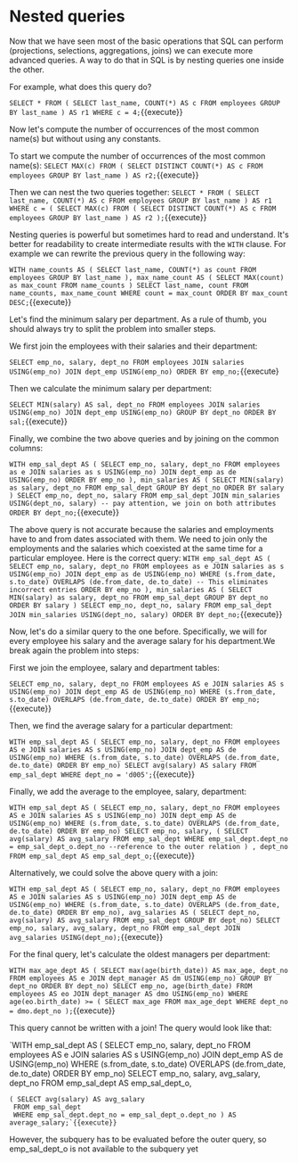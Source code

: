 # Nested queries

Now that we have seen most of the basic operations that SQL can perform
(projections, selections, aggregations, joins) we can execute more advanced
queries. A way to do that in SQL is by nesting queries one inside the other.

For example, what does this query do?

`SELECT * FROM
(
    SELECT last_name, COUNT(*) AS c
    FROM employees
    GROUP BY last_name
) AS r1
WHERE c = 4;`{{execute}}

Now let's compute the number of occurrences of the most common name(s) but
without using any constants.

To start we compute the number of occurrences of the most common name(s):
`SELECT MAX(c)
FROM
(
    SELECT DISTINCT COUNT(*) AS c
    FROM employees
    GROUP BY last_name
) AS r2;`{{execute}}


Then we can nest the two queries together:
`SELECT * FROM
(
    SELECT last_name, COUNT(*) AS c
    FROM employees
    GROUP BY last_name
) AS r1
WHERE c = (
    SELECT MAX(c)
    FROM
    (
        SELECT DISTINCT COUNT(*) AS c
        FROM employees
        GROUP BY last_name
    ) AS r2
);`{{execute}}

Nesting queries is powerful but sometimes hard to read and understand. It's
better for readability to create intermediate results with the `WITH` clause.
For example we can rewrite the previous query in the following way:

`WITH name_counts AS
(
    SELECT last_name, COUNT(*) as count
    FROM employees
    GROUP BY last_name
), max_name_count AS
(
    SELECT MAX(count) as max_count
    FROM name_counts
)
SELECT last_name, count
FROM name_counts, max_name_count
WHERE count = max_count
ORDER BY max_count DESC;`{{execute}}

Let's find the minimum salary per department. As a rule of thumb, you should
always try to split the problem into smaller steps.

We first join the employees with their salaries and their department:

`SELECT emp_no, salary, dept_no
FROM employees
JOIN salaries USING(emp_no)
JOIN dept_emp USING(emp_no)
ORDER BY emp_no;`{{execute}

Then we calculate the minimum salary per department:

`SELECT MIN(salary) AS sal, dept_no
FROM employees
JOIN salaries USING(emp_no)
JOIN dept_emp USING(emp_no)
GROUP BY dept_no
ORDER BY sal;`{{execute}}

Finally, we combine the two above queries and by joining on the common columns:

`WITH emp_sal_dept AS
(
    SELECT emp_no, salary, dept_no
    FROM employees as e
    JOIN salaries as s USING(emp_no)
    JOIN dept_emp as de USING(emp_no)
    ORDER BY emp_no
), min_salaries AS
(
    SELECT MIN(salary) as salary, dept_no
    FROM emp_sal_dept
    GROUP BY dept_no
    ORDER BY salary
)
SELECT emp_no, dept_no, salary
FROM emp_sal_dept
JOIN min_salaries USING(dept_no, salary) -- pay attention, we join on both attributes
ORDER BY dept_no;`{{execute}}

The above query is not accurate because the salaries and employments have to
and from dates associated with them. We need to join only the employments and
the salaries which coexisted at the same time for a particular employee. Here is
the correct query:
`WITH emp_sal_dept AS
(
    SELECT emp_no, salary, dept_no
    FROM employees as e
    JOIN salaries as s USING(emp_no)
    JOIN dept_emp as de USING(emp_no)
    WHERE (s.from_date, s.to_date) OVERLAPS (de.from_date, de.to_date) -- This eliminates incorrect entries
    ORDER BY emp_no
), min_salaries AS
(
    SELECT MIN(salary) as salary, dept_no
    FROM emp_sal_dept
    GROUP BY dept_no
    ORDER BY salary
)
SELECT emp_no, dept_no, salary
FROM emp_sal_dept
JOIN min_salaries USING(dept_no, salary)
ORDER BY dept_no;`{{execute}}

Now, let's do a similar query to the one before. Specifically, we will for every
employee his salary and the average salary for his department.We break again the
problem into steps:

First we join the employee, salary and department tables:

`SELECT emp_no,
       salary,
       dept_no
FROM employees AS e
JOIN salaries AS s USING(emp_no)
JOIN dept_emp AS de USING(emp_no)
WHERE (s.from_date,
       s.to_date) OVERLAPS (de.from_date,
                            de.to_date)
ORDER BY emp_no;`{{execute}}

Then, we find the average salary for a particular department:

`WITH emp_sal_dept AS
    ( SELECT emp_no,
             salary,
             dept_no
     FROM employees AS e
     JOIN salaries AS s USING(emp_no)
     JOIN dept_emp AS de USING(emp_no)
     WHERE (s.from_date,
            s.to_date) OVERLAPS (de.from_date,
                                 de.to_date)
     ORDER BY emp_no)
SELECT avg(salary) AS salary
FROM emp_sal_dept
WHERE dept_no = 'd005';`{{execute}}


Finally, we add the average to the employee, salary, department:

`WITH emp_sal_dept AS
    ( SELECT emp_no,
             salary,
             dept_no
     FROM employees AS e
     JOIN salaries AS s USING(emp_no)
     JOIN dept_emp AS de USING(emp_no)
     WHERE (s.from_date,
            s.to_date) OVERLAPS (de.from_date,
                                 de.to_date)
     ORDER BY emp_no)
SELECT emp_no,
       salary,
    ( SELECT avg(salary) AS avg_salary
     FROM emp_sal_dept
     WHERE emp_sal_dept.dept_no = emp_sal_dept_o.dept_no --reference to the outer relation
) , dept_no
FROM emp_sal_dept AS emp_sal_dept_o;`{{execute}}

Alternatively, we could solve the above query with a join:

`WITH emp_sal_dept AS
    ( SELECT emp_no,
             salary,
             dept_no
     FROM employees AS e
     JOIN salaries AS s USING(emp_no)
     JOIN dept_emp AS de USING(emp_no)
     WHERE (s.from_date,
            s.to_date) OVERLAPS (de.from_date,
                                 de.to_date)
     ORDER BY emp_no),
     avg_salaries AS
    ( SELECT dept_no,
             avg(salary) AS avg_salary
     FROM emp_sal_dept
     GROUP BY dept_no)
SELECT emp_no,
       salary,
       avg_salary,
       dept_no
FROM emp_sal_dept
JOIN avg_salaries USING(dept_no);`{{execute}}

For the final query, let's calculate the oldest managers per department:

`WITH max_age_dept AS
    ( SELECT max(age(birth_date)) AS max_age,
             dept_no
     FROM employees AS e
     JOIN dept_manager AS dm USING(emp_no)
     GROUP BY dept_no
     ORDER BY dept_no)
SELECT emp_no,
       age(birth_date)
FROM employees AS eo
JOIN dept_manager AS dmo USING(emp_no)
WHERE age(eo.birth_date) >=
        ( SELECT max_age
         FROM max_age_dept
         WHERE dept_no = dmo.dept_no );`{{execute}}

This query cannot be written with a join! The query would look like that:

`WITH emp_sal_dept AS
    ( SELECT emp_no,
             salary,
             dept_no
     FROM employees AS e
     JOIN salaries AS s USING(emp_no)
     JOIN dept_emp AS de USING(emp_no)
     WHERE (s.from_date,
            s.to_date) OVERLAPS (de.from_date,
                                 de.to_date)
     ORDER BY emp_no)
SELECT emp_no,
       salary,
       avg_salary,
       dept_no
FROM emp_sal_dept AS emp_sal_dept_o,

    ( SELECT avg(salary) AS avg_salary
     FROM emp_sal_dept
     WHERE emp_sal_dept.dept_no = emp_sal_dept_o.dept_no ) AS average_salary;`{{execute}}

However, the subquery has to be evaluated before the outer query,
so emp_sal_dept_o is not available to the subquery yet

